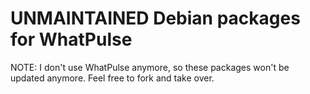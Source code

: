 # UNMAINTAINED Debian packages for WhatPulse

NOTE: I don't use WhatPulse anymore, so these packages won't be updated anymore. Feel free
to fork and take over.

